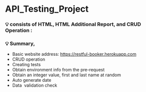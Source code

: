 # API_Testing_Project

### 💡 consists of HTML, HTML Additional Report, and CRUD Operation :

### 💡 Summary,

- Basic website address: https://restful-booker.herokuapp.com
- CRUD operation
- Creating tests
- Obtain environment info from the pre-request
- Obtain an integer value, first and last name at random
- Auto generate date
- Data  validation check
